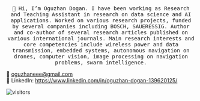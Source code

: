 <p align="center">
  <samp>
👋 Hi, I’m Oguzhan Dogan. I have been working as Research and Teaching Assistant in research on data science and AI
applications. Worked on various research projects, funded by several companies including BOSCH,
SAUERESSIG. Author and co-author of several research articles published on various international
journals.
Main research interests and core competencies include wireless power and data transmission, embedded
systems, autonomous navigation on drones, computer vision, image processing on navigation problems,
swarm intelligence.

📧 oguzhaneee@gmail.com <br>
💼 LinkedIn: https://www.linkedin.com/in/oguzhan-dogan-139620125/ <br>


![visitors](https://visitor-badge.glitch.me/badge?page_id==root27.root27)
 </samp>
</p>

  
